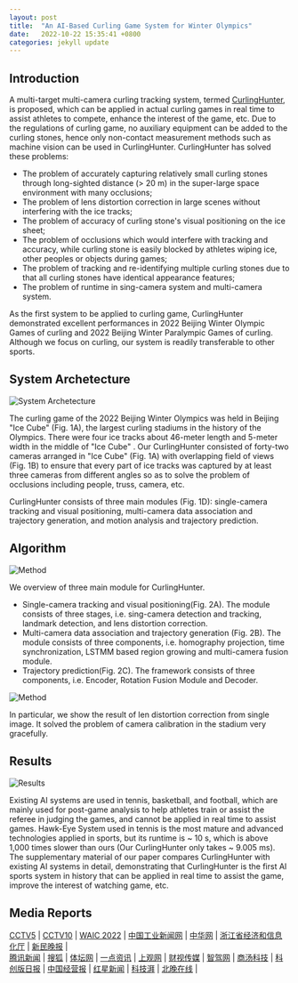 ```yaml
---
layout: post
title:  "An AI-Based Curling Game System for Winter Olympics"
date:   2022-10-22 15:35:41 +0800
categories: jekyll update
---
```


## **Introduction**

A multi-target multi-camera curling tracking system, termed [CurlingHunter](https://spj.sciencemag.org/journals/research/aip/9805054/), is proposed, which can be applied in actual curling games in real time to assist athletes to compete, enhance the interest of the game, etc. Due to the regulations of curling game, no auxiliary equipment can be added to the curling stones, hence only non-contact measurement methods such as machine vision can be used in CurlingHunter. CurlingHunter has solved these problems: 
 -  The problem of accurately capturing relatively small curling stones through long-sighted distance (> 20 m) in the super-large space environment with many occlusions; 
 -  The problem of lens distortion correction in large scenes without interfering with the ice tracks; 
 -  The problem of accuracy of curling stone's visual positioning on the ice sheet; 
 -  The problem of occlusions which would interfere with tracking and accuracy, while curling stone is easily blocked by athletes wiping ice, other peoples or objects during games; 
 -  The problem of tracking and re-identifying multiple curling stones due to that all curling stones have identical appearance features; 
 -  The problem of runtime in sing-camera system and multi-camera system. 
 
As the first system to be applied to curling game, CurlingHunter demonstrated excellent performances in 2022 Beijing Winter Olympic Games of curling and 2022 Beijing Winter Paralympic Games of curling. 
Although we focus on curling, our system is readily transferable to other sports.

## **System Archetecture**

![System Archetecture]({{"/images/Components.jpg"|absolute_url}})

The curling game of the 2022 Beijing Winter Olympics was held in Beijing "Ice Cube" (Fig. 1A), the largest curling stadiums in the history of the Olympics. There were four ice tracks about 46-meter length and 5-meter width in the middle of "Ice Cube" . 
Our CurlingHunter consisted of forty-two cameras arranged in "Ice Cube" (Fig. 1A) with overlapping field of views (Fig. 1B) to ensure that every part of ice tracks was captured by at least three cameras from different angles so as to solve the problem of occlusions including people, truss, camera, etc. 

CurlingHunter consists of three main modules (Fig. 1D): single-camera tracking and visual positioning, multi-camera data association and trajectory generation, and motion analysis and trajectory prediction.  

## **Algorithm**
![Method]({{"/images/Methods.jpg"|absolute_url}})

 We overview of three main module for CurlingHunter. 
- Single-camera tracking and visual positioning(Fig. 2A). The module consists of three stages, i.e. sing-camera detection and tracking, landmark detection, and lens distortion correction. 
- Multi-camera data association and trajectory generation (Fig. 2B). The module consists of three components, i.e. homography projection, time synchronization, LSTMM based region growing and multi-camera fusion module. 
- Trajectory prediction(Fig. 2C). The framework consists of three components, i.e. Encoder, Rotation Fusion Module and Decoder.


![Method]({{"/images/Undistort.jpg"|absolute_url}})

In particular, we show the result of len distortion correction from single image. It solved the problem of camera calibration in the stadium very gracefully.


## **Results**
![Results]({{"/images/Results.jpg"|absolute_url}})

Existing AI systems are used in tennis, basketball, and football, which are mainly used for post-game analysis to help athletes train or assist the referee in judging the games, and cannot be applied in real time to assist games. 
Hawk-Eye System used in tennis is the most mature and advanced technologies applied in sports, but its runtime is ~ 10 s, which is above 1,000 times slower than ours (Our CurlingHunter only takes ~ 9.005 ms). 
The supplementary material of our paper compares CurlingHunter with existing AI systems in detail, demonstrating that CurlingHunter is the first AI sports system in history that can be applied in real time to assist the game, improve the interest of watching game, etc.


## **Media Reports**
[CCTV5](https://2022.cctv.com/2022/03/02/VIDEo6c7b8tv2DhGSIeAwrnY220302.shtml) | 
[CCTV10](https://tv.cctv.com/2022/02/17/VIDEYNtTNJj9Jkbg0HD0hMME220217.shtml?spm=C53121759377.PvNzMjwOU8x4.0.0) |
[WAIC 2022](http://sh-aia.com/dynamics/detail389.htm) | 
[中国工业新闻网](http://www.cinn.cn/dfgy/202202/t20220216_252673_wap.html) | 
[中华网](https://www.baidu.com/link?url=XNs_ZUGZHU1_ta0oC--VvYEjBRtK0YTgE5aF9LoGn_jOIxhLiU5t83ON-noDK6nA7IgmWdkH3XTPKmlxiQwnCsCbhZeCBuSqU_YaBmEaonC&wd=&eqid=bb8aba1e000921f0000000036353c367) | 
[浙江省经济和信息化厅](https://jxt.zj.gov.cn/art/2022/2/22/art_1657979_58928232.html) | 
[新民晚报](https://baijiahao.baidu.com/s?id=1724073030087092396&wfr=spider&for=pc) |  
[腾讯新闻](https://new.qq.com/rain/a/20211030A0446N00) | 
[搜狐](https://www.sohu.com/a/498023908_120181749) | 
[体坛网](http://www.titan24.com/publish/app/data/2020/04/26/315681/os_news.html) | 
[一点资讯](http://hw.yidianzixun.com/article/0bHe9PzU?s=hwbrowser&appid=hwbrowser&s_real=hwbrowser&ctype=news&from_related=1) | 
[上观网](https://export.shobserver.com/baijiahao/html/447890.html) | 
[财视传媒](https://www.baidu.com/link?url=8PENrdD4JtTbU4FRLbMgAmKw8P5l1K8k2sP9R_-Hprk-11CvYGXxTie0ZzFDkRqJLBGjRpDNM8jbqds-ReyDXOeNqOA1TgP07MLuOgZ30yG&wd=&eqid=bca23d5b001ccf48000000036353c1a0) | 
[智驾网](https://baijiahao.baidu.com/s?id=1724791100724675147&wfr=spider&for=pc) | 
[商汤科技](https://www.sensetime.com/cn/news-detail/41164739) | 
[科创版日报](https://baijiahao.baidu.com/s?id=1729136742236108141&wfr=spider&for=pc) | 
[中国经营报](https://baijiahao.baidu.com/s?id=1724508134127922968&wfr=spider&for=pc) | 
[红星新闻](https://baijiahao.baidu.com/s?id=1728608215909288051&wfr=spider&for=pc) | 
[科技湃](https://page.om.qq.com/page/OLcb7f1Zh26fP2HlVty6z1cg0) | 
[北晚在线](https://www.takefoto.cn/news/2022/02/25/10047236.shtml) | 
